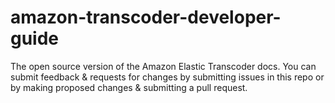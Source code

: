 # amazon-transcoder-developer-guide
The open source version of the Amazon Elastic Transcoder docs. You can submit feedback &amp; requests for changes by submitting issues in this repo or by making proposed changes &amp; submitting a pull request.
